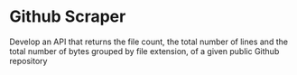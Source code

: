 # Github Scraper
Develop an API that returns the file count, the total number of lines and the total number of bytes grouped by file extension, of a given public Github repository
